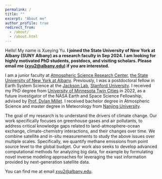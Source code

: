 ```yaml
---
permalink: /
title: ""
excerpt: "About me"
author_profile: true
redirect_from: 
  - /about/
  - /about.html
---
```


Hello! My name is Xueying Yu. **I joined the State University of New York at Albany (SUNY Albany) as a research faculty in Sep 2024. I am looking for highly motivated PhD students, postdocs, and visiting scholars. Please email me (xyu2@albany.edu) if you are interested.**

I am a junior faculty at [Atmospheric Science Research Center](https://www.albany.edu/asrc), [the State University of New York at Albany](https://www.albany.edu/). Previously, I was a postdoctoral fellow in Earth System Science at the [Jackson Lab](https://jacksonlab.stanford.edu/), [Stanford University](https://www.stanford.edu/). I received my PhD degree from [University of Minnesota Twin Cities](https://twin-cities.umn.edu/) in 2022, as a future investigator of the NASA Earth and Space Science Fellowship, advised by [Prof. Dylan Millet](https://atmoschem.umn.edu/). I received bachelor degree in Atmospheric Science and master degree in Meteorology from [Nanjing University](https://as.nju.edu.cn/as_en/main.htm).

The goal of my research is to understand the drivers of climate change. Our work specifically focuses on greenhouse gases and air pollutants, to address critical knowledge gaps related to land-atmosphere-ocean exchange, climate-chemistry interactions, and their changes over time. We combine satellite and in-situ measurements to study the above issues over multiple scales. Specifically, we quantify methane emissions from point source level to the global budget. Our work also seeks to develop advanced computational methods for analyzing big data, for example by formulating novel inverse modeling approaches for leveraging the vast information provided by next-generation satellite data. 

You can find me at email xyu2@albany.edu.
